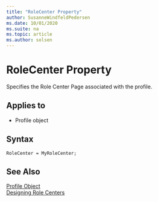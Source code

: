 ```yaml
---
title: "RoleCenter Property"
author: SusanneWindfeldPedersen
ms.date: 10/01/2020
ms.suite: na
ms.topic: article
ms.author: solsen
---
```


# RoleCenter Property

Specifies the Role Center Page associated with the profile.
  
## Applies to  
  
- Profile object  

## Syntax

```AL
RoleCenter = MyRoleCenter;
```

## See Also

[Profile Object](../devenv-profile-object.md)  
[Designing Role Centers](../devenv-designing-role-centers.md)